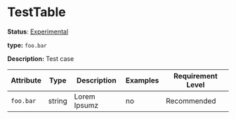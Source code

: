 # TestTable

**Status**: [Experimental](../../../document-status.md)

**type:** `foo.bar`

**Description:** Test case

<!-- semconv redis -->

| Attribute | Type   | Description  | Examples | Requirement Level |
| --------- | ------ | ------------ | -------- | ----------------- |
| `foo.bar` | string | Lorem Ipsumz | no       | Recommended       |

<!-- endsemconv -->
